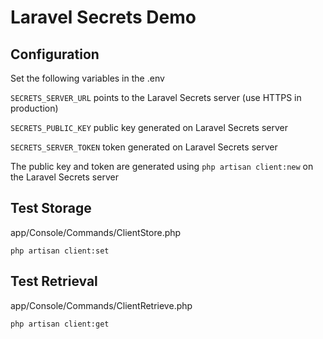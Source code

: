 # Laravel Secrets Demo

## Configuration
Set the following variables in the .env

`SECRETS_SERVER_URL` points to the Laravel Secrets server (use HTTPS in production)

`SECRETS_PUBLIC_KEY` public key generated on Laravel Secrets server

`SECRETS_SERVER_TOKEN` token generated on Laravel Secrets server


The public key and token are generated using `php artisan client:new` on the Laravel Secrets server

## Test Storage
app/Console/Commands/ClientStore.php
```
php artisan client:set
```

## Test Retrieval
app/Console/Commands/ClientRetrieve.php
```
php artisan client:get
```

